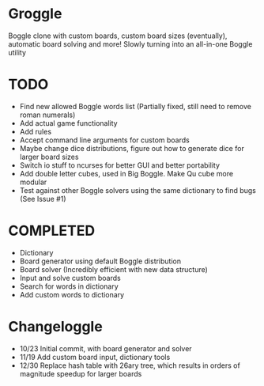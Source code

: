 # Groggle
Boggle clone with custom boards, custom board sizes (eventually), automatic board solving and more!
Slowly turning into an all-in-one Boggle utility

# TODO
- Find new allowed Boggle words list (Partially fixed, still need to remove roman numerals)
- Add actual game functionality
- Add rules
- Accept command line arguments for custom boards
- Maybe change dice distributions, figure out how to generate dice for larger board sizes
- Switch io stuff to ncurses for better GUI and better portability
- Add double letter cubes, used in Big Boggle. Make Qu cube more modular
- Test against other Boggle solvers using the same dictionary to find bugs (See Issue #1)

# COMPLETED
- Dictionary
- Board generator using default Boggle distribution
- Board solver (Incredibly efficient with new data structure)
- Input and solve custom boards
- Search for words in dictionary
- Add custom words to dictionary

# Changeloggle
- 10/23 Initial commit, with board generator and solver
- 11/19 Add custom board input, dictionary tools
- 12/30 Replace hash table with 26ary tree, which results in orders of magnitude speedup for larger boards
